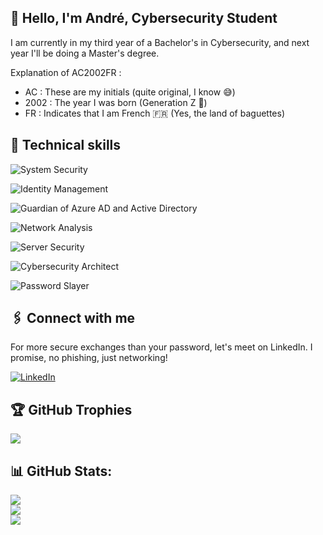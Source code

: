 <!--
**AC2002FR/AC2002FR** is a ✨ _special_ ✨ repository because its `README.md` (this file) appears on your GitHub profile.
![André's GitHub stats](https://github-readme-stats.vercel.app/api?username=AC2002FR)
-->

## 👋 Hello, I'm André, Cybersecurity Student
I am currently in my third year of a Bachelor's in Cybersecurity,  and next year I'll be doing a Master's degree. 

Explanation of AC2002FR :
  - AC : These are my initials (quite original, I know 😅)
  - 2002 : The year I was born (Generation Z 💪)
  - FR : Indicates that I am French 🇫🇷 (Yes, the land of baguettes)

## 💼 Technical skills
![System Security](https://img.shields.io/badge/-System%20Security-007bff?style=flat&logo=shield-alt)&nbsp; 

![Identity Management](https://img.shields.io/badge/-Identity%20Management-green?style=flat&logo=openid)&nbsp;

![Guardian of Azure AD and Active Directory](https://img.shields.io/badge/-Guardian%20of%20Azure%20AD%20and%20Active%20Directory-teal?style=flat&logo=microsoft)

![Network Analysis](https://img.shields.io/badge/-Network%20Analysis-orange?style=flat&logo=network-wired)&nbsp;

![Server Security](https://img.shields.io/badge/-Server%20Security-red?style=flat&logo=server)&nbsp;

![Cybersecurity Architect](https://img.shields.io/badge/-Cybersecurity%20Architect-grey?style=flat&logo=architecture)

![Password Slayer](https://img.shields.io/badge/-Password%20Slayer-lightblue?style=flat&logo=shield-alt)


## 🖇️ Connect with me
For more secure exchanges than your password, let's meet on LinkedIn. I promise, no phishing, just networking!

[![LinkedIn](https://img.shields.io/badge/-LinkedIn-blue?style=flat&logo=LinkedIn)](https://www.linkedin.com/in/andrechapoton/)

## 🏆 GitHub Trophies
![](https://github-profile-trophy.vercel.app/?username=AC2002FR&theme=radical&no-frame=true&no-bg=true&margin-w=4)

## 📊 GitHub Stats:
![](https://github-readme-stats.vercel.app/api?username=AC2002FR&theme=default&hide_border=false&include_all_commits=true&count_private=true)<br/>
![](https://github-readme-streak-stats.herokuapp.com/?user=AC2002FR&theme=default&hide_border=false)<br/>
![](https://github-readme-stats.vercel.app/api/top-langs/?username=AC2002FR&theme=default&hide_border=false&include_all_commits=true&count_private=true&layout=compact)

